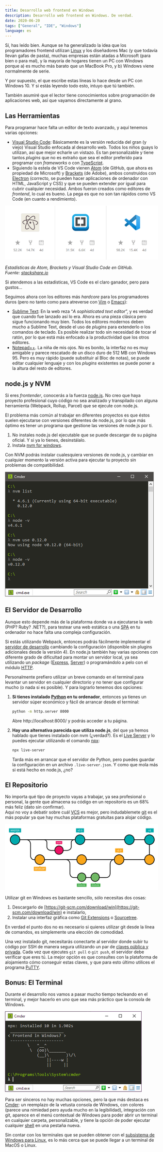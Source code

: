 ```yaml
---
title: Desarrollo web frontend en Windows
description: Desarrollo web frontend en Windows. De verdad.
date: 2020-06-20
tags: ["General", "IDE", "Windows"]
language: es
---
```


Sí, has leído bien. Aunque se ha generalizado la idea que los programadores frontend utilizan [Linux](https://es.wikipedia.org/wiki/GNU/Linux) y los diseñadores Mac (y que todavía llevan gafas de pasta), muchas empresas están atadas a Microsoft (para bien o para mal), y la mayoría de hogares tienen un PC con Windows porque a) es mucho más barato que un MacBook Pro, y b) Windows viene normalmente de serie.

Y por supuesto, el que escribe estas líneas lo hace desde un PC con Windows 10. Y si estás leyendo todo esto, intuyo que tú también.

También asumiré que el lector tiene conocimientos sobre programación de aplicaciones web, así que vayamos directamente al grano.

## Las Herramientas

Para programar hace falta un editor de texto avanzado, y aquí tenemos varias opciones:

+ [Visual Studio Code](https://code.visualstudio.com/): Básicamente es la versión reducida del gran (y viejo) Visual Studio enfocada al desarrollo web. Todos los niños guays lo utilizan, así que mejor echarle un vistazo. Es tan personalizable y tiene tantos _plugins_ que no es extraño que sea el editor preferido para programar con _frameworks_ o con [TypeScript](https://www.typescriptlang.org/).
+ Siguiendo la estela de VS Code vienen [Atom](https://atom.io/) (de GitHub, que ahora es propiedad de Microsoft) y [Brackets](http://brackets.io/) (de Adobe), ambos construidos con [Electron](https://github.com/electron/electron) (correcto, se pueden hacer aplicaciones de ordenador con HTML, JavaScript y CSS) y que se pueden extender por igual para cubrir cualquier necesidad. Ambos fueron creados como editores de _frontend_, lo cual es bueno. La pega es que no son tan rápidos como VS Code (en cuanto a rendimiento).

![Estadísticas de Atom, Brackets y Visual Studio Code en GitHub](/img/estadisticas-editores-github.png)

_Estadísticas de Atom, Brackets y Visual Studio Code en GitHub._  
_Fuente: [stackshare.io](https://stackshare.io/stackups/atom-vs-brackets-vs-visual-studio-code)_

Si atendemos a las estadísticas, VS Code es el claro ganador, pero para gustos…

Seguimos ahora con los editores más _hardcore_ para los programadores duros (pero no tanto como para atreverse con [Vim](https://es.wikipedia.org/wiki/Vim) o [Emacs](https://es.wikipedia.org/wiki/Emacs)):

+ [Sublime Text](https://www.sublimetext.com/): En la web reza “_A sophisticated text editor_”, y es verdad que cuando fue lanzado así lo era. Ahora es una pieza clásica pero sigue funcionando muy bien. Todos los editores modernos deben mucho a Sublime Text, desde el uso de _plugins_ para extenderlo o los comandos de teclado. Es posible realizar todo sin necesidad de tocar el ratón, por lo que está más enfocado a la productividad que los otros editores.
+ [Notepad++](https://notepad-plus-plus.org/). La niña de mis ojos. No es bonito, la interfaz no es muy amigable y parece rescatado de un disco duro de 512 MB con Windows 95. Pero es muy rápido (puede substituir al Bloc de notas), se puede editar cualquier lenguaje y con los _plugins_ existentes se puede poner a la altura del resto de editores.

## node.js y NVM

Si eres _frontender_, conocerás a la fuerza [node.js](https://nodejs.org/es/). No creo que haya proyecto profesional cuyo código no sea analizado y transpilado con alguna herramienta (Webpack, Rollup, Parcel) que se ejecute con node.js.

El problema más común al trabajar en diferentes proyectos es que éstos suelen ejecutarse con versiones diferentes de node.js, por lo que más óptimo es tener un programa que gestione las versiones de node.js por ti.

1.  No instales node.js del ejecutable que se puede descargar de su página oficial. Y si ya lo tienes, desinstálalo. 
2.  Instala [nvm for windows](https://github.com/coreybutler/nvm-windows).

Con NVM podrás instalar cualesquiera versiones de node.js, y cambiar en cualquier momento la versión activa para ejecutar tu proyecto sin problemas de compatibilidad.

![nvm ejecutándose en un terminal](/img/nvm.png)

## El Servidor de Desarrollo

Aunque esto depende más de la plataforma donde va a ejecutarse la web (PHP? Ruby? .NET?), para testear una web estática o una [SPA](https://es.wikipedia.org/wiki/Single-page_application) en tu ordenador no hace falta una compleja configuración.

Si estás utilizando Webpack, entonces podrás fácilmente implementar el [servidor de desarrollo](https://webpack.js.org/guides/development/#using-webpack-dev-server) cambiando la configuración (disponible sin plugins adicionales desde la versión 4). En node.js también hay varias opciones con diferente grado de dificultad para montar un servidor local, ya sea utilizando un _package_ ([Express](https://expressjs.com/), [Server](https://serverjs.io/)) o programándolo a pelo con el módulo [HTTP](https://nodejs.org/api/http.html).

Personalmente prefiero utilizar un breve comando en el terminal para levantar un servidor en cualquier directorio y no tener que configurar mucho (o nada si es posible). Y para lograrlo tenemos dos opciones:

1.  **Si tienes instalado [Python](https://es.wikipedia.org/wiki/Python) en tu ordenador**, entonces ya tienes un servidor súper económico y fácil de arrancar desde el terminal:  
    ```bash
    python -m http.server 8000
    ```
    Abre http://localhost:8000/ y podrás acceder a tu página.  
    
2.  **Hay una alternativa parecida que utiliza node.js**, del que ya hemos hablado que tienes instalado con nvm (¿verdad?). Es el [Live Server](https://github.com/tapio/live-server) y lo puedes ejecutar utilizando el comando [npx](https://github.com/npm/npx):  
    ```bash
    npx live-server
    ```
    Tarda más en arrancar que el servidor de Python, pero puedes guardar la configuración en un archivo `.live-server.json`. Y como que mola más si está hecho en node.js, ¿no?

## El Repositorio

No importa qué tipo de proyecto vayas a trabajar, ya sea profesional o personal, la gente que almacena su código en un repositorio es un 68% más feliz (dato sin confirmar).  
Aquí no voy a debatir sobre cuál [VCS](https://es.wikipedia.org/wiki/Control_de_versiones) es mejor, pero indudablemete [git](https://es.wikipedia.org/wiki/Git) es el más popular ya que hay muchas plataformas gratuitas para alojar código.

![git-flow](/img/git-flow.png)

Utilizar git en Windows es bastante sencillo, sólo necesitas dos cosas:

1.  Descargarlo de [https://git-scm.com/download/win](https://git-scm.com/download/win) e instalarlo,
2.  Instalar una interfaz gráfica como [Git Extensions](https://gitextensions.github.io/) o [Sourcetree](https://www.sourcetreeapp.com/).

En verdad el punto dos no es necesario si quieres utilizar git desde la línea de comandos, es simplemente una elección de comodidad.

Una vez instalado git, necesitarás conectarte al servidor donde subir tu código por SSH de manera segura utilizando un par de [claves pública y privada](https://es.wikipedia.org/wiki/Criptograf%C3%ADa_asim%C3%A9trica). Cada vez que ejecutes `git pull` o `git push`, el servidor debe verificar que eres tú. La mejor opción es que consultes con la plataforma de alojamiento cómo conseguir estas claves, y que para esto último utilices el programa [PuTTY](https://putty.org/).

## Bonus: El Terminal

Durante el desarrollo nos vamos a pasar mucho tiempo tecleando en el terminal, y mejor hacerlo en uno que sea más práctico que la consola de Windows.

![Cmder terminal](/img/cmder.png)

Para ser sinceros no hay muchas opciones, pero la que más destaca es [Cmder](https://cmder.net/): un reemplazo de la vetusta consola de Windows, con colores (parece una nimiedad pero ayuda mucho en la legibilidad), integración con git, aparece en el menú contextual de Windows para poder abrir un terminal en cualquier carpeta, personalizable, y tiene la opción de poder ejecutar cualquier [shell](https://es.wikipedia.org/wiki/Shell_de_Unix) en una pestaña nueva.

Sin contar con los terminales que se pueden obtener con el [subsistema de Windows para Linux](https://docs.microsoft.com/es-es/windows/wsl/install-win10), es lo más cerca que se puede llegar a un terminal de MacOS o Linux.
